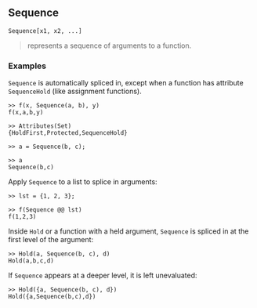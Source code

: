 ## Sequence

```
Sequence[x1, x2, ...]
```

> represents a sequence of arguments to a function.

### Examples

`Sequence` is automatically spliced in, except when a function has attribute `SequenceHold` (like assignment functions).

```
>> f(x, Sequence(a, b), y)
f(x,a,b,y)

>> Attributes(Set)
{HoldFirst,Protected,SequenceHold}

>> a = Sequence(b, c);

>> a
Sequence(b,c)
```

Apply `Sequence` to a list to splice in arguments:

```
>> lst = {1, 2, 3};

>> f(Sequence @@ lst)
f(1,2,3)
```

Inside `Hold` or a function with a held argument, `Sequence` is spliced in at the first level of the argument:

```
>> Hold(a, Sequence(b, c), d)
Hold(a,b,c,d)
```

If `Sequence` appears at a deeper level, it is left unevaluated:

```
>> Hold({a, Sequence(b, c), d})
Hold({a,Sequence(b,c),d})
```